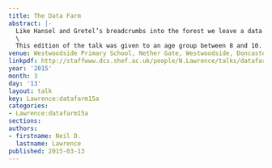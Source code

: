 ```yaml
---
title: The Data Farm
abstract: |-
  Like Hansel and Gretel’s breadcrumbs into the forest we leave a data trail of data-crumbs wherever we go: social networks, mobile phones, hospital visits, credit cards and loyalty cards. Our every move is being watched! The data-crumbs are seeds of information but what results from them... is it a jungle with dangers lurking or a productive farmyard? And if our data is being farmed, where does all the produce go?\
  \
  This edition of the talk was given to an age group between 8 and 10.
venue: Westwoodside Primary School, Nether Gate, Westwoodside, Doncaster
linkpdf: http://staffwww.dcs.shef.ac.uk/people/N.Lawrence/talks/datafarm_schools15.pdf
year: '2015'
month: 3
day: '13'
layout: talk
key: Lawrence:datafarm15a
categories:
- Lawrence:datafarm15a
sections: 
authors:
- firstname: Neil D.
  lastname: Lawrence
published: 2015-03-13
---
```

